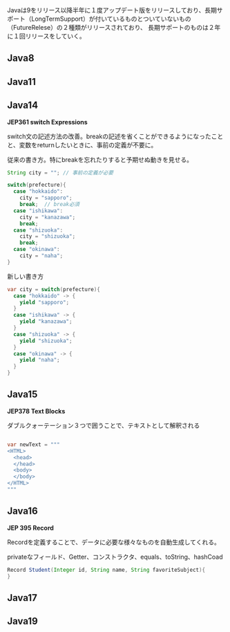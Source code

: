 Javaは9をリリース以降半年に１度アップデート版をリリースしており、長期サポート（LongTermSupport）が付いているものとついていないもの（FutureRelese）の２種類がリリースされており、
長期サポートのものは２年に１回リリースをしていく。

## Java8

## Java11

## Java14

**JEP361 switch Expressions**

switch文の記述方法の改善。breakの記述を省くことができるようになったことと、変数をreturnしたいときに、事前の定義が不要に。

従来の書き方。特にbreakを忘れたりすると予期せぬ動きを見せる。

```Java
String city = ""; // 事前の定義が必要

switch(prefecture){
  case "hokkaido":
    city = "sapporo";
    break;  // break必須
  case "ishikawa":
    city = "kanazawa";
    break;
  case "shizuoka":
    city = "shizuoka";
    break;
  case "okinawa":
    city = "naha";
}
```

新しい書き方

```Java
var city = switch(prefecture){
  case "hokkaido" -> {
    yield "sapporo";
  }
  case "ishikawa" -> {
    yield "kanazawa";
  }
  case "shizuoka" -> {
    yield "shizuoka";
  }
  case "okinawa" -> {
    yield "naha";
  }
}
```
## Java15

**JEP378 Text Blocks**

ダブルクォーテーション３つで囲うことで、テキストとして解釈される

```Java

var newText = """
<HTML>
  <head>
  </head>
  <body>
  </body>
</HTML>
"""
```

## Java16

**JEP 395 Record**

Recordを定義することで、データに必要な様々なものを自動生成してくれる。

privateなフィールド、Getter、コンストラクタ、equals、toString、hashCoad

```Java
Record Student(Integer id, String name, String favoriteSubject){
}
```

## Java17

## Java19

